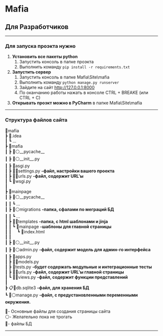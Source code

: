 # Mafia

## Для Разработчиков
____
### __Для запуска проэкта нужно__
1. __Установить все пакеты python__
    1. Запустить консоль в папке проэкта
    2. Выполнить команду ```pip install -r requirements.txt```
2. __Запустить сервер__
    1. Запустить консоль в папке  Mafia\Site\mafia
    2. Выполнить команду ```python manage.py runserver```
    3. Зайдите на сайт http://127.0.0.1:8000
    4. По оканчанию работы нажать в консоле CTRL + BREAKE (или CTRL + C)
3. __Открывать проэкт можно в PyCharm__ в папке Mafia\Site\mafia

____

### __Структура файлов сайта__


📂mafia\
┣ 📂.idea\
┃ ┗ ... \
┣ 📂mafia\
┃ ┣ 📂⚪\_\_pycache\_\_\
┃ ┣ 📄⚪\_\_init\_\_.py\
┃ ┣ 📄asgi.py \
┃ ┣ 📄🔴settings.py __-файл, настройки вашего проекта__ \
┃ ┣ 📄🔴urls.py __-файл, содержит URL'ы__ \
┃ ┗ 📄wsgi.py \
┃ \
┣ 📂mainpage\
┃ ┣ 📂⚪\_\_pycache\_\_\
┃ ┃ ┗ ... \
┃ ┣ 📂⚪migrations __-папка, сфалами по меграций БД__\
┃ ┃ ┗ ... \
┃ ┣ 📂🔴templates __-папка, с html шаблонами и jinja__\
┃ ┃ ┗ 📂mainpage __-шаблоны для главной страницы__ \
┃ ┃&nbsp;&nbsp;&nbsp;&nbsp; ┗ 📜index.html \
┃ ┃ \
┃ ┣ 📄⚪\_\_init_\_\.py\
┃ ┣ 📄⚪admin.py __-файл, содержит модель для админ-го интерфейса__ \
┃ ┣ 📄apps.py \
┃ ┣ 📄🔷models.py \
┃ ┣ 📄tests.py __-будет содержать модульные и интеграционные тесты__ \
┃ ┣ 📄🔴urls.py __-файл, содержит URL'ы главной страницы__\
┃ ┗ 📄🔴views.py __-файл, содержит функции представлений__ \
┃ \
┣ 📋🔷db.sqlite3 __-файл, для хранения БД__\
┗ 📄⚪manage.py  __-файл, с предустановленными переменными окружения.__

🔴- Основные файлы для создания страницы сайта\
⚪- Желательно пока не трогать\
🔷- файлы БД
___
